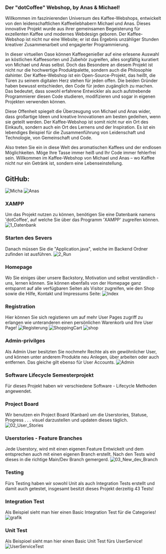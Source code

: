 ### Der "dotCoffee" Webshop, by Anas & Michael!
Willkommen im faszinierenden Universum des Kaffee-Webshops, entwickelt von den leidenschaftlichen Kaffeeliebhabern Michael und Anas. Dieses innovative Projekt wurde aus ihrer gemeinsamen Begeisterung für exzellenten Kaffee und modernes Webdesign geboren. Der Kaffee-Webshop ist nicht nur eine Website; er ist das Ergebnis unzähliger Stunden kreativer Zusammenarbeit und engagierter Programmierung.

In dieser virtuellen Oase können Kaffeegenießer auf eine erlesene Auswahl an köstlichen Kaffeesorten und Zubehör zugreifen, alles sorgfältig kuratiert von Michael und Anas selbst. Doch das Besondere an diesem Projekt ist nicht nur die hochwertige Produktpalette, sondern auch die Philosophie dahinter. Der Kaffee-Webshop ist ein Open-Source-Projekt, das heißt, die Türen zu seinem digitalen Herz stehen für jeden offen. Die beiden Gründer haben bewusst entschieden, den Code für jeden zugänglich zu machen. Das bedeutet, dass sowohl erfahrene Entwickler als auch aufstrebende Programmierer diesen Code studieren, modifizieren und sogar in eigenen Projekten verwenden können.

Diese Offenheit spiegelt die Überzeugung von Michael und Anas wider, dass großartige Ideen und kreative Innovationen am besten gedeihen, wenn sie geteilt werden. Der Kaffee-Webshop ist somit nicht nur ein Ort des Einkaufs, sondern auch ein Ort des Lernens und der Inspiration. Es ist ein lebendiges Beispiel für die Zusammenführung von Leidenschaft und Technologie, von Gemeinschaft und Code.

Also treten Sie ein in diese Welt des aromatischen Kaffees und der endlosen Möglichkeiten. Möge Ihre Tasse immer heiß und Ihr Code immer fehlerfrei sein. Willkommen im Kaffee-Webshop von Michael und Anas – wo Kaffee nicht nur ein Getränk ist, sondern eine Lebenseinstellung.


## GitHub:        
![Micha](https://github.com/anasm20/dotCoffee_v5_01/assets/112882511/6645b95b-ec81-48df-86b3-5cb9ccb20491) ![Anas](https://github.com/anasm20/dotCoffee_v5_01/assets/112882511/f2ddfa56-b97c-42e8-8cec-e35b06d9021c)


### XAMPP
Um das Projekt nutzen zu können, benötigen Sie eine Datenbank namens 'dotCoffee', auf welche Sie über das Programm 'XAMPP' zugreifen können.
![1_Datenbank](https://github.com/anasm20/Software_Lifecycle_Semesterprojekt/assets/112882511/4940a221-aa1d-430a-9a7e-f6486e45faeb)


### Starten des Severs
Danach müssen Sie die "Application.java", welche im Backend Ordner zufinden ist ausführen.
![2_Run](https://github.com/anasm20/Software_Lifecycle_Semesterprojekt/assets/122538784/18b17f73-e759-4425-ac6c-ae4571d5743f)


### Homepage
Wo Sie einiges über unsere Backstory, Motivation und selbst verständlich - uns, lernen können. Sie können ebenfalls von der Homepage ganz entspannt auf alle verfügbaren Seiten als Visitor zugreifen, wie den Shop sowie die Hilfe, Kontakt und Impressums Seite:
![Index](https://github.com/anasm20/dotCoffee_v5/assets/112882511/a6d765b1-787f-4f60-9646-dc55a0ae32dd)


### Registration
Hier können Sie sich registieren um auf mehr User Pages zugriff zu erlangen wie unteranderen einen persönlichen Warenkorb und Ihre User Page!
![Registerung](https://github.com/anasm20/dotCoffee_v5/assets/112882511/93a92413-d52d-487f-842b-761e9c553cb3)
![ShoppingCart](https://github.com/anasm20/dotCoffee_v5/assets/112882511/264591c0-e498-4f36-aa3f-e5ad7266b3d1)
![shop](https://github.com/anasm20/dotCoffee_v5/assets/112882511/cf440925-074f-4550-b13a-b77c099907ac)


### Admin-privilges
Als Admin User besitzten Sie nochmehr Rechte als ein gewöhnlicher User, und können unter anderem Produkte neu Anlegen, über arbeiten oder auch entfernen. Das gleiche gilt ebenso für User Accounts.
![Admin](https://github.com/anasm20/dotCoffee_v5/assets/112882511/5617a784-a968-4eae-a598-663ae5f408e6)


### Software Lifecycle Semesterprojekt
Für dieses Projekt haben wir verschiedene Software - Lifecycle Methoden angewendet.


### Project Board
Wir benutzen ein Project Board (Kanban) um die Userstories, Statuse, Progress . . . visuel darzustellen und updaten dieses täglich.
![02_User_Stories](https://github.com/anasm20/Software_Lifecycle_Semesterprojekt/assets/122538784/69cb6ae3-6a2d-4a98-8357-d43c0eae73b5)


### Userstories - Feature Branches
Jede Userstory, wird mit einen eigenen Feature Entwickelt und dem entsprechen auch mit einen eigenen Branch erstellt. Nach den Tests wird dieses in die richtige Main/Dev Branch gemergerd.
![03_New_dev_Branch](https://github.com/anasm20/Software_Lifecycle_Semesterprojekt/assets/122538784/2fc5d6de-ebd1-473a-b989-7d4b6a43b974)


### Testing
Fürs Testing haben wir sowohl Unit als auch Integration Tests erstellt und damit auch getestet, insgesamt besitzt dieses Projekt derzeitig 43 Tests!


### Integration Test
Als Beispiel sieht man hier einen Basic Integration Test für die Categories!
![grafik](https://github.com/anasm20/dotCoffee_v5_01/assets/122538784/d1b1dc15-fdd3-4870-9519-834fddd39083)


### Unit Test
Als Beispioel sieht man hier einen Basic Unit Test fürs UserService!
![UserServiceTest](https://github.com/anasm20/dotCoffee_v5_01/assets/122538784/ad214128-9e86-40cc-b27e-bb3cc70458fd)



